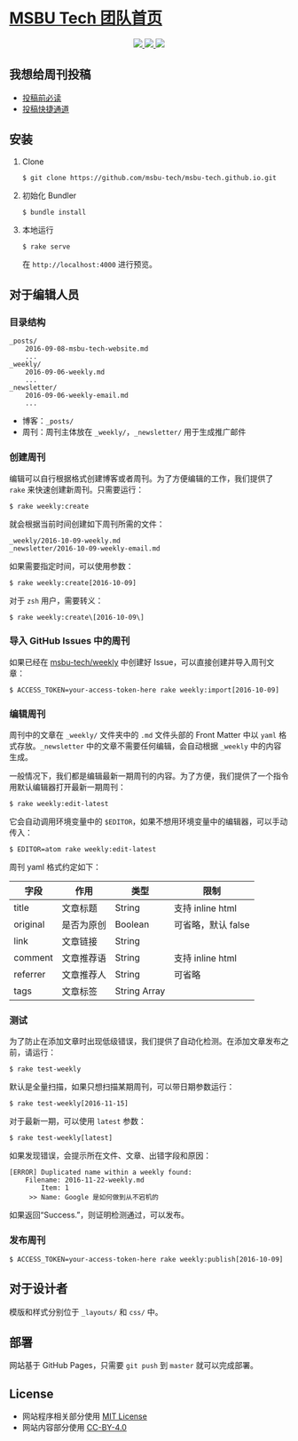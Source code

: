 <p align="center">
  <a href="https://msbu-tech.github.io/">
    <h1>MSBU Tech 团队首页</h1>
  </a>
</p>

<p align="center">
  <a href="https://jekyllrb.com">
    <img src="https://img.shields.io/badge/powered%20by-jekyll-blue.svg">
  </a>
  <a href="https://travis-ci.org/msbu-tech/msbu-tech.github.io">
    <img src="https://api.travis-ci.org/msbu-tech/msbu-tech.github.io.svg">
  </a>
  <img src="https://stars-badge.herokuapp.com/msbu-tech/msbu-tech.github.io/last-pages-build.svg">
</p>

## 我想给周刊投稿

* [投稿前必读](https://github.com/msbu-tech/weekly#投稿)
* [投稿快捷通道](https://github.com/msbu-tech/weekly/issues)

## 安装

1. Clone

    ```
    $ git clone https://github.com/msbu-tech/msbu-tech.github.io.git
    ```

2. 初始化 Bundler

    ```
    $ bundle install
    ```

3. 本地运行

    ```
    $ rake serve
    ```

    在 `http://localhost:4000` 进行预览。

## 对于编辑人员

### 目录结构

```
_posts/
    2016-09-08-msbu-tech-website.md
    ...
_weekly/
    2016-09-06-weekly.md
    ...
_newsletter/
    2016-09-06-weekly-email.md
    ...
```

* 博客：`_posts/`
* 周刊：周刊主体放在 `_weekly/`，`_newsletter/` 用于生成推广邮件

### 创建周刊

编辑可以自行根据格式创建博客或者周刊。为了方便编辑的工作，我们提供了 `rake` 来快速创建新周刊。只需要运行：

```
$ rake weekly:create
```

就会根据当前时间创建如下周刊所需的文件：

```
_weekly/2016-10-09-weekly.md
_newsletter/2016-10-09-weekly-email.md
```

如果需要指定时间，可以使用参数：

```
$ rake weekly:create[2016-10-09]
```

对于 `zsh` 用户，需要转义：

```
$ rake weekly:create\[2016-10-09\]
```

### 导入 GitHub Issues 中的周刊

如果已经在 [msbu-tech/weekly](https://github.com/msbu-tech/weekly) 中创建好 Issue，可以直接创建并导入周刊文章：

```
$ ACCESS_TOKEN=your-access-token-here rake weekly:import[2016-10-09]
```

### 编辑周刊

周刊中的文章在 `_weekly/` 文件夹中的 `.md` 文件头部的 Front Matter 中以 `yaml` 格式存放。`_newsletter` 中的文章不需要任何编辑，会自动根据 `_weekly` 中的内容生成。

一般情况下，我们都是编辑最新一期周刊的内容。为了方便，我们提供了一个指令用默认编辑器打开最新一期周刊：

```
$ rake weekly:edit-latest
```

它会自动调用环境变量中的 `$EDITOR`，如果不想用环境变量中的编辑器，可以手动传入：

```
$ EDITOR=atom rake weekly:edit-latest
```

周刊 yaml 格式约定如下：

| 字段 | 作用 | 类型 | 限制 |
|------|-----|-----|-----|
| title | 文章标题 | String | 支持 inline html |
| original | 是否为原创 | Boolean | 可省略，默认 false |
| link | 文章链接 | String |  |
| comment | 文章推荐语 | String | 支持 inline html |
| referrer | 文章推荐人 | String | 可省略 |
| tags | 文章标签 | String Array |  |

### 测试

为了防止在添加文章时出现低级错误，我们提供了自动化检测。在添加文章发布之前，请运行：

```
$ rake test-weekly
```

默认是全量扫描，如果只想扫描某期周刊，可以带日期参数运行：

```
$ rake test-weekly[2016-11-15]
```

对于最新一期，可以使用 `latest` 参数：

```
$ rake test-weekly[latest]
```

如果发现错误，会提示所在文件、文章、出错字段和原因：

```
[ERROR] Duplicated name within a weekly found:
    Filename: 2016-11-22-weekly.md
        Item: 1
     >> Name: Google 是如何做到从不宕机的
```

如果返回“Success.”，则证明检测通过，可以发布。

### 发布周刊

```
$ ACCESS_TOKEN=your-access-token-here rake weekly:publish[2016-10-09]
```

## 对于设计者

模版和样式分别位于 `_layouts/` 和 `css/` 中。

## 部署

网站基于 GitHub Pages，只需要 `git push` 到 `master` 就可以完成部署。

## License

* 网站程序相关部分使用 [MIT License](/LICENSE)
* 网站内容部分使用 [CC-BY-4.0](https://creativecommons.org/licenses/by/4.0/legalcode.txt)
